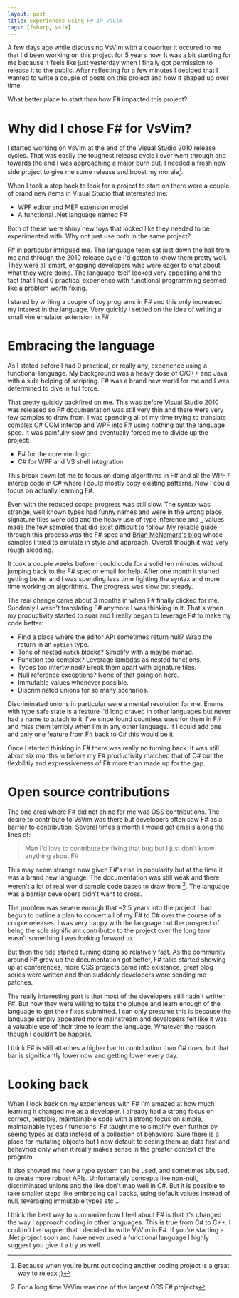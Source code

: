 ```yaml
---
layout: post
title: Experiences using F# in VsVim 
tags: [fsharp, vsix]
---
```


A few days ago while discussing VsVim with a coworker it occured to me that I'd been working on this project for 5 years now.  It was a bit startling for me because it feels like just yesterday when I finally got permission to release it to the public.  After reflecting for a few minutes I decided that I wanted to write a couple of posts on this project and how it shaped up over time.  

What better place to start than how F# impacted this project?  

# Why did I chose F# for VsVim? 

I started working on VsVim at the end of the Visual Studio 2010 release cycles.  That was easily the toughest release cycle I ever went through and towards the end I was approaching a major burn out.  I needed a fresh new side project to give me some release and boost my morale[^1].  

When I took a step back to look for a project to start on there were a couple of brand new items in Visual Studio that interested me:

- WPF editor and MEF extension model
- A functional .Net language named F#

Both of these were shiny new toys that looked like they needed to be experimented with.  Why not just use both in the same project?  

F# in particular intrigued me.  The language team sat just down the hall from me and through the 2010 release cycle I'd gotten to know them pretty well.  They were all smart, engaging developers who were eager to chat about what they were doing.  The language itself looked very appealing and the fact that I had 0 practical experience with functional programming seemed like a problem worth fixing.

I stared by writing a couple of toy programs in F# and this only increased my interest in the language.  Very quickly I settled on the idea of writing a small vim emulator extension in F#.

# Embracing the language 

As I stated before I had 0 practical, or really any, experience using a functional language.  My background was a heavy dose of C/C++ and Java with a side helping of scripting.  F# was a brand new world for me and I was determined to dive in full force. 

That pretty quickly backfired on me.  This was before Visual Studio 2010 was released so F# documentation was still very thin and there were very few samples to draw from.  I was spending all of my time trying to translate complex C# COM interop and WPF into F# using nothing but the language spce.  It was painfully slow and eventually forced me to divide up the project: 

- F# for the core vim logic 
- C# for WPF and VS shell integration

This break down let me to focus on doing algorithms in F# and all the WPF / interop code in C# where I could mostly copy existing patterns.  Now I could focus on actually learning F#.

Even with the reduced scope progress was still slow.  The syntax was strange, well known types had funny names and were in the wrong place, signature files were odd and the heavy use of type inference and _ values made the few samples that did exist difficult to follow.  My reliable guide through this process was the F# spec and [Brian McNamara's blog](http://lorgonblog.wordpress.com/) whose samples I tried to emulate in style and approach.  Overall though it was very rough sledding. 

It took a couple weeks before I could code for a solid ten minutes without jumping back to the F# spec or email for help.  After one month it started getting better and I was spending less time fighting the syntax and more time working on algorithms.  The progress was slow but steady.

The real change came about 3 months in when F# finally clicked for me.  Suddenly I wasn't translating F# anymore I was thinking in it.  That's when my productivity started to soar and I really began to leverage F# to make my code better:

- Find a place where the editor API sometimes return null?  Wrap the return in an `option` type. 
- Tons of nested `match` blocks?  Simplify with a maybe monad.
- Function too complex?  Leverage lambdas as nested functions.
- Types too intertwined?  Break them apart with signature files. 
- Null reference exceptions?  None of that going on here. 
- Immutable values whenever possible. 
- Discriminated unions for so many scenarios.

Discriminated unions in particular were a mental revolution for me.  Enums with type safe state is a feature I'd long craved in other languages but never had a name to attach to it.  I've since found countless uses for them in F# and miss them terribly when I'm in any other language.  If I could add one and only one feature from F# back to C# this would be it.  

Once I started thinking in F# there was really no turning back.  It was still about six months in before my F# productivity matched that of C# but the flexbilitiy and expressiveness of F# more than made up for the gap.  

# Open source contributions

The one area where F# did not shine for me was OSS contributions.  The desire to contribute to VsVim was there but developers often saw F# as a barrier to contribution.  Several times a month I would get emails along the lines of:

> Man I'd love to contribute by fixing that bug but I just don't know anything about F# 

This may seem strange now given F#'s rise in popularity but at the time it was a brand new language.  The documentation was still weak and there weren't a lot of real world sample code bases to draw from [^2].  The language was a barrier developers didn't want to cross. 

The problem was severe enough that ~2.5 years into the project I had begun to outline a plan to convert all of my F# to C# over the course of a couple releases.  I was very happy with the language but the prospect of being the sole significant contributor to the project over the long term wasn't something I was looking forward to. 

But then the tide started turning doing so relatively fast.  As the community around F# grew up the documentation got better, F# talks started showing up at conferences, more OSS projects came into existance, great blog series were written and then suddenly developers were sending me patches.  

The really interesting part is that most of the developers still hadn't written F#.  But now they were willing to take the plunge and learn enough of the language to get their fixes submitted.  I can only presume this is because the language simply appeared more mainstream and developers felt like it was a valuable use of their time to learn the language.  Whatever the reason though I couldn't be happier.  

I think F# is still attaches a higher bar to contribution than C# does, but that bar is significantly lower now and getting lower every day.  

# Looking back

When I look back on my experiences with F# I'm amazed at how much learning it changed me as a developer.  I already had a strong focus on correct, testable, maintainable code with a strong focus on simple, maintainable types / functions.  F# taught me to simplify even further by seeing types as data instead of a collection of behaviors.  Sure there is a place for mutating objects but I now default to seeing them as data first and behavrios only when it really makes sense in the greater context of the program.  

It also showed me how a type system can be used, and sometimes abused, to create more robust APIs.  Unfortunately concepts like non-null, discriminated unions and the like don't map well in C#.  But it is possible to take smaller steps like embracing call backs, using default values instead of null, leveraging immutable types etc ...  

I think the best way to summarize how I feel about F# is that it's changed the way I approach coding in other languages.  This is true from C# to C++.  I couldn't be happier that I decided to write VsVim in F#.  If you're starting a .Net project soon and have never used a functional language I highly suggest you give it a try as well.  

[^1]: Because when you're burnt out coding another coding project is a great way to releax ;) 
[^2]: For a long time VsVim was one of the largest OSS F# projects


